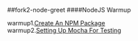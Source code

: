 ##fork2-node-greet
####NodeJS Warmup

warmup1.[Create An NPM Package](https://gist.github.com/hayeah/6e1c49efcd4d813a55ea)   
warmup2.[Setting Up Mocha For Testing](https://gist.github.com/hayeah/50531e7b0abe90112ef0)   
